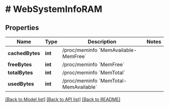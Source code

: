 # # WebSystemInfoRAM

## Properties

Name | Type | Description | Notes
------------ | ------------- | ------------- | -------------
**cachedBytes** | **int** | /proc/meminfo &#x60;MemAvailable-MemFree&#x60; |
**freeBytes** | **int** | /proc/meminfo &#x60;MemFree&#x60; |
**totalBytes** | **int** | /proc/meminfo &#x60;MemTotal&#x60; |
**usedBytes** | **int** | /proc/meminfo &#x60;MemTotal-MemAvailable&#x60; |

[[Back to Model list]](../../README.md#models) [[Back to API list]](../../README.md#endpoints) [[Back to README]](../../README.md)
